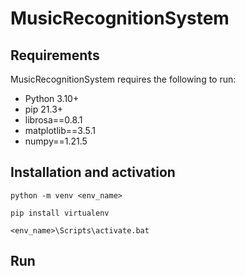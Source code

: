 # MusicRecognitionSystem

## Requirements
MusicRecognitionSystem requires the following to run:
* Python 3.10+
* pip 21.3+
* librosa==0.8.1
* matplotlib==3.5.1
* numpy==1.21.5


## Installation and activation
`python -m venv <env_name>`

`pip install virtualenv`

`<env_name>\Scripts\activate.bat`


## Run
